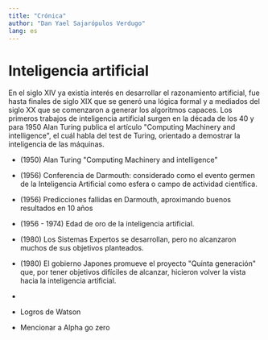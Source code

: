 ```yaml
---
title: "Crónica"
author: "Dan Yael Sajarópulos Verdugo"
lang: es
---
```


# Inteligencia artificial

En el siglo XIV ya existía interés en desarrollar el razonamiento artificial, fue hasta finales de siglo XIX que se generó una lógica formal y a mediados del siglo XX que se comenzaron a generar los algoritmos capaces.
Los primeros trabajos de inteligencia artificial surgen en la década de los 40 y para 1950 Alan Turing publica el artículo "Computing Machinery and intelligence", el cuál habla del test de Turing, orientado a demostrar la inteligencia de las máquinas. 

* (1950) Alan Turing "Computing Machinery and intelligence"
* (1956) Conferencia de Darmouth: considerado como el evento germen de la Inteligencia Artificial como esfera o campo de actividad científica.
* (1956) Predicciones fallidas en Darmouth, aproximando buenos resultados en 10 años
* (1956 - 1974) Edad de oro de la inteligencia artificial.
* (1980) Los Sistemas Expertos se desarrollan, pero no alcanzaron muchos de sus objetivos planteados.
* (1980) El gobierno Japones promueve el proyecto "Quinta generación" que, por tener objetivos difíciles de alcanzar, hicieron volver la vista hacia la inteligencia artificial.
* 
 
* Logros de Watson
* Mencionar a Alpha go zero
